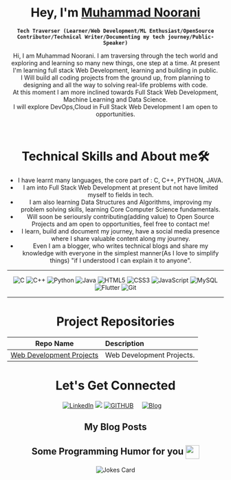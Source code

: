 <div align="center">

<h1 align="center" >Hey, I'm <a href="https://www.linkedin.com/in/muhammadnoorani/" target="_blank"> Muhammad Noorani </a></h1>


  
**`Tech Traverser (Learner/Web Development/ML Enthusiast/OpenSource Contributor/Technical Writer/Documenting my tech journey/Public-Speaker)`**



  
Hi, I am Muhammad Noorani. I am traversing through the tech world and exploring and learning so many new things, one step at a time. At present I'm learning full stack Web Development, learning and building in public.
<br />
I Will build all coding projects from the ground up, from planning to designing and all the way to solving real-life problems with code. 
<br />
At this moment I am more inclined towards Full Stack Web Development, Machine Learning and 
Data Science. 
<br />
I will explore DevOps,Cloud in Full Stack Web Development I am open to opportunities.
  
  

<br />
<div align="center">
<h1>Technical Skills and About me🛠</h1>
<p align="center">
  
 - I have learnt many languages, the core part of : C, C++, PYTHON, JAVA.
 - I am into Full Stack Web Development at present but not have limited myself to fields in tech. 
 - I am also learning Data Structures and Algorithms, improving my problem solving skills, learning Core Computer Science fundamentals. 
 - Will soon be serioursly contributing(adding value) to Open Source Projects and am open to opportunities, feel free to contact me!
 - I learn, build and document my journey, have a social media presence where I share valuable content along my journey. 
 - Even I am a blogger, who writes technical blogs and share my knowledge with everyone in the simplest manner(As I love to simplify things) "if I understood I can explain it to anyone".
</p>

<hr>  
<p align="center"> 
<img alt="C" src="https://img.shields.io/badge/c-%2300599C.svg?&style=for-the-badge&logo=c&logoColor=white" />
<img alt="C++" src="https://img.shields.io/badge/c++-%2300599C.svg?&style=for-the-badge&logo=c%2B%2B&ogoColor=white" />
 <img alt="Python" src="https://img.shields.io/badge/python-%2314354C.svg?style=for-the-badge&logo=python&logoColor=white"/>
 <img alt="Java" src="https://img.shields.io/badge/java-%23ED8B00.svg?&style=for-the-badge&logo=java&logoColor=white" />
<img alt="HTML5" src="https://img.shields.io/badge/html5-%23E34F26.svg?&style=for-the-badge&logo=html5&logoColor=white" />
 <img alt="CSS3" src="https://img.shields.io/badge/css3-%231572B6.svg?&style=for-the-badge&logo=css3&logoColor=white" />
 <img alt="JavaScript" src="https://img.shields.io/badge/javascript-%23323330.svg?&style=for-the-badge&logo=javascript&logoColor=%23F7DF1E" />
 <img alt="MySQL" src="https://img.shields.io/badge/MySQL-00000F?style=for-the-badge&logo=mysql&logoColor=white" />
    <img alt="Flutter" src="https://img.shields.io/badge/Flutter-02569B?style=for-the-badge&logo=flutter&logoColor=white" />
    <img alt="Git" src="https://img.shields.io/badge/Git-F05032?style=for-the-badge&logo=git&logoColor=white" />
</p>
<hr>

<h1 align="center">Project Repositories</h1>

|          Repo Name           | Description                                            |
| :--------------------------: | :----------------------------------------------------- |
| [Web Development Projects](https://github.com/MuhammadNoorani/Web-Development-Projects) |  Web Development Projects.     |


 <h1 align="center">Let's Get Connected</h1>

<div align="center">

<a  href="https://www.linkedin.com/in/muhammadnoorani/" target="_blank"><img alt="LinkedIn" src="https://img.shields.io/badge/linkedin%20-%230077B5.svg?&style=for-the-badge&logo=linkedin&logoColor=white" /></a>
<a href="https://twitter.com/MuhammadN_twts" target="_blank"><img src="https://img.shields.io/badge/twitter-%2300acee.svg?&style=for-the-badge&logo=twitter&logoColor=white&alt=twitter" /></a>
<a href="https://github.com/MuhammadNoorani"><img alt="GITHUB" title="GitHub" src="https://img.shields.io/badge/github-%23121011.svg?style=for-the-badge&logo=github&logoColor=white"/></a>&nbsp;&nbsp;&nbsp;&nbsp;
<a href='https://blog.muhammadnoorani.com' target="_blank"><img alt='Blog' src='https://img.shields.io/badge/MY_Blog-100000?style=for-the-badge&logo=Blog&logoColor=002FFF&labelColor=3432A9&color=5E17EB'/></a>&nbsp;&nbsp;&nbsp;&nbsp;
</a>

<div align="center">
<h2> My Blog Posts </h2>

<!-- BLOG-POST-LIST:START -->

<!-- BLOG-POST-LIST:END -->

<!-- Threads and Posts-LIST:START -->

<!-- Threads and Posts-LIST:END -->  
  

<h2> Some Programming Humor for you <img align ='center' src='https://media2.giphy.com/media/UQDSBzfyiBKvgFcSTw/giphy.gif?cid=ecf05e47p3cd513axbek3f56ti3jzizq8hincw20jauyyfyw&rid=giphy.gif' width = '32px'></h2>

![Jokes Card](https://readme-jokes.vercel.app/api?theme=default)

</div>
